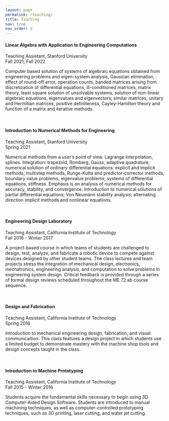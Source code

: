 ```yaml
---
layout: page
permalink: /teaching/
title: Teaching
nav: true
nav_order: 2
---
```


#### <span style="color:var(--global-theme-color)"><b>Linear Algebra with Application to Engineering Computations</b></span>
Teaching Assistant, Stanford University  
Fall 2021, Fall 2022

Computer based solution of systems of algebraic equations obtained from engineering problems and eigen-system analysis, Gaussian elimination, effect of round-off error, operation counts, banded matrices arising from discretization of differential equations, ill-conditioned matrices, matrix theory, least square solution of unsolvable systems, solution of non-linear algebraic equations, eigenvalues and eigenvectors, similar matrices, unitary and Hermitian matrices, positive definiteness, Cayley-Hamilton theory and function of a matrix and iterative methods.

<br/>

#### <span style="color:var(--global-theme-color)"><b>Introduction to Numerical Methods for Engineering</b></span>
Teaching Assistant, Stanford University  
Spring 2021

Numerical methods from a user’s point of view. Lagrange interpolation, splines. Integration: trapezoid, Romberg, Gauss, adaptive quadrature; numerical solution of ordinary differential equations: explicit and implicit methods, multistep methods, Runge-Kutta and predictor-corrector methods, boundary value problems, eigenvalue problems; systems of differential equations, stiffness. Emphasis is on analysis of numerical methods for accuracy, stability, and convergence. Introduction to numerical solutions of partial differential equations; Von Neumann stability analysis; alternating direction implicit methods and nonlinear equations.

<br/>

#### <span style="color:var(--global-theme-color)"><b>Engineering Design Laboratory</b></span>
Teaching Assistant, California Institute of Technology  
Fall 2016 -  Winter 2017

A project-based course in which teams of students are challenged to design, test, analyze, and fabricate a robotic device to compete against devices designed by other student teams. The class lectures and team projects stress the integration of mechanical design, electronics, mechatronics, engineering analysis, and computation to solve problems in engineering system design. Critical feedback is provided through a series of formal design reviews scheduled throughout the ME 72 ab course sequence. 

<br/>

#### <span style="color:var(--global-theme-color)"><b>Design and Fabrication</b></span>
Teaching Assistant, California Institute of Technology  
Spring 2016

Introduction to mechanical engineering design, fabrication, and visual communicaition. This class features a design project in which students use a limited budget to demonstrate mastery with the machine shop tools and design concepts taught in the class. 

<br/>

#### <span style="color:var(--global-theme-color)"><b>Introduction to Machine Prototyping</b></span>
Teaching Assistant, California Institute of Technology  
Fall 2015 - Winter 2016

Students acquire the fundamental skills necessary to begin using 3D Computer-Aided Design Software. Students are introduced to manual machining techniques, as well as computer-controlled prototyping techniques, such as 3D printing, laser cutting, and water jet cutting. 

